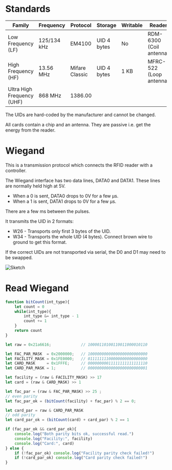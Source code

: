 # Standards

| Family | Frequency | Protocol| Storage | Writable | Reader
|---|---|---|---|---|---|
Low Frequency (LF) | 125/134 kHz | EM4100 | UID 4 bytes | No | RDM-6300 (Coil antenna)
High Frequency (HF) | 13.56 MHz | Mifare Classic | UID 4 bytes | 1 KB | MFRC-522 (Loop antenna)
Ultra High Frequency (UHF) | 868 MHz | 1386.00 |

The UIDs are hard-coded by the manufacturer and cannot be changed.

All cards contain a chip and an antenna. They are passive i.e. get the energy from the reader.

# Wiegand

This is a transmission protocol which connects the RFID reader with a controller.

The Wiegand interface has two data lines, DATA0 and DATA1.  These lines are normally held high at 5V.
- When a 0 is sent, DATA0 drops to 0V for a few µs.  
- When a 1 is sent, DATA1 drops to 0V for a few µs. 

There are a few ms between the pulses.

It transmits the UID in 2 formats:  

- W26 - Transports only first 3 bytes of the UID.
- W34 - Transports the whole UID (4 bytes). Connect brown wire to ground to get this format.

If the correct UIDs are not transported via serial, the D0 and D1 may need to be swapped.

![Sketch](../pics/rfid_wiegand_arduino.jpg)

# Read Wiegand

```javascript
function bitCount(int_type){
    let count = 0
    while(int_type){
        int_type &= int_type - 1
        count += 1
    }
    return count
}

let raw = 0x21a6616;             // 10000110100110011000010110

let FAC_PAR_MASK  = 0x2000000;   // 10000000000000000000000000
let FACILITY_MASK = 0x1FE0000;   // 01111111100000000000000000
let CARD_MASK     = 0x1FFFE;     // 00000000011111111111111110
let CARD_PAR_MASK = 1;           // 00000000000000000000000001

let facility = (raw & FACILITY_MASK) >> 17
let card = (raw & CARD_MASK) >> 1

let fac_par = (raw & FAC_PAR_MASK) >> 25 ;
// even parity
let fac_par_ok = (bitCount(facility) + fac_par) % 2 == 0;

let card_par = raw & CARD_PAR_MASK
// odd parity
let card_par_ok = (bitCount(card) + card_par) % 2 == 1

if (fac_par_ok && card_par_ok){
    console.log("Both parity bits ok, successful read.")
    console.log("Facility:", facility)
    console.log("Card:", card)
} else {    
    if (!fac_par_ok) console.log("Facility parity check failed!")
    if (!card_par_ok) console.log("Card parity check failed!")
}
```
